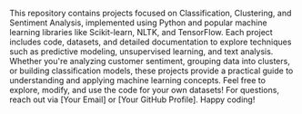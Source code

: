 This repository contains projects focused on Classification, Clustering, and Sentiment Analysis, implemented using Python and popular machine learning libraries like Scikit-learn, NLTK, and TensorFlow. Each project includes code, datasets, and detailed documentation to explore techniques such as predictive modeling, unsupervised learning, and text analysis. Whether you're analyzing customer sentiment, grouping data into clusters, or building classification models, these projects provide a practical guide to understanding and applying machine learning concepts. Feel free to explore, modify, and use the code for your own datasets! For questions, reach out via [Your Email] or [Your GitHub Profile]. Happy coding!
